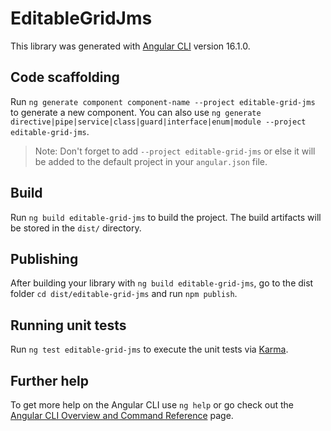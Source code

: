 # EditableGridJms

This library was generated with [Angular CLI](https://github.com/angular/angular-cli) version 16.1.0.

## Code scaffolding

Run `ng generate component component-name --project editable-grid-jms` to generate a new component. You can also use `ng generate directive|pipe|service|class|guard|interface|enum|module --project editable-grid-jms`.
> Note: Don't forget to add `--project editable-grid-jms` or else it will be added to the default project in your `angular.json` file. 

## Build

Run `ng build editable-grid-jms` to build the project. The build artifacts will be stored in the `dist/` directory.

## Publishing

After building your library with `ng build editable-grid-jms`, go to the dist folder `cd dist/editable-grid-jms` and run `npm publish`.

## Running unit tests

Run `ng test editable-grid-jms` to execute the unit tests via [Karma](https://karma-runner.github.io).

## Further help

To get more help on the Angular CLI use `ng help` or go check out the [Angular CLI Overview and Command Reference](https://angular.io/cli) page.
